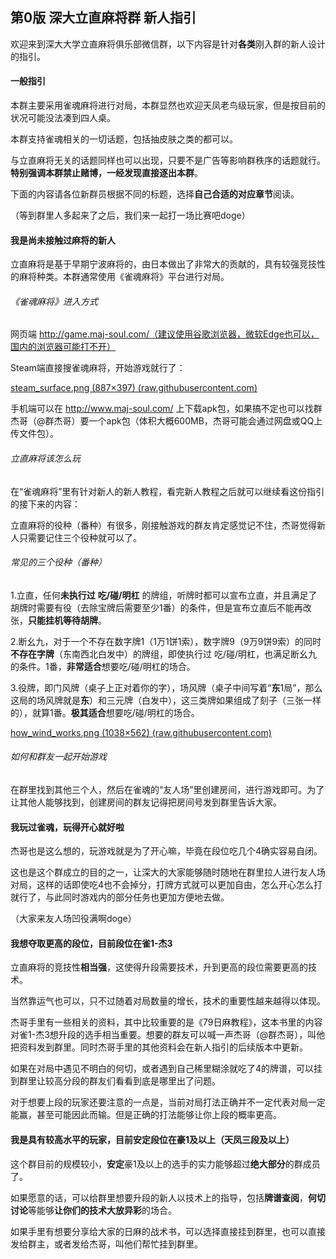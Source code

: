 ## 第0版  深大立直麻将群  新人指引

欢迎来到深大大学立直麻将俱乐部微信群，以下内容是针对**各类**刚入群的新人设计的指引。

#### 一般指引

本群主要采用雀魂麻将进行对局，本群显然也欢迎天凤老鸟级玩家，但是按目前的状况可能没法凑到四人桌。

本群支持雀魂相关的一切话题，包括抽皮肤之类的都可以。

与立直麻将无关的话题同样也可以出现，只要不是广告等影响群秩序的话题就行。**特别强调本群禁止赌博，一经发现直接逐出本群**。

下面的内容请各位新群员根据不同的标题，选择**自己合适的对应章节**阅读。

（等到群里人多起来了之后，我们来一起打一场比赛吧doge）



#### 我是尚未接触过麻将的新人

立直麻将是基于早期宁波麻将的，由日本做出了非常大的贡献的，具有较强竞技性的麻将种类。本群通常使用《雀魂麻将》平台进行对局。

###### 《雀魂麻将》进入方式

网页端 http://game.maj-soul.com/（建议使用谷歌浏览器，微软Edge也可以，国内的浏览器可能打不开）

Steam端直接搜雀魂麻将，开始游戏就行了：

[steam_surface.png (887×397) (raw.githubusercontent.com)](https://raw.githubusercontent.com/StarSparky/SZU-goes-riichi/main/docimg/steam_surface.png)

手机端可以在 http://www.maj-soul.com/ 上下载apk包，如果搞不定也可以找群杰哥（@群杰哥）要一个apk包（体积大概600MB，杰哥可能会通过网盘或QQ上传文件包）。

###### 立直麻将该怎么玩

在“雀魂麻将”里有针对新人的新人教程，看完新人教程之后就可以继续看这份指引的接下来的内容：

立直麻将的役种（番种）有很多，刚接触游戏的群友肯定感觉记不住，杰哥觉得新人只需要记住三个役种就可以了。

###### 常见的三个役种（番种）

1.立直，任何**未执行过** **吃/碰/明杠** 的牌组，听牌时都可以宣布立直，并且满足了胡牌时需要有役（去除宝牌后需要至少1番）的条件，但是宣布立直后不能再改张，**只能挂机等待胡牌**。

2.断幺九，对于一个不存在数字牌1（1万1饼1索），数字牌9（9万9饼9索）的同时**不存在字牌**（东南西北白发中）的牌组，即使执行过 吃/碰/明杠，也满足断幺九的条件。1番，**非常适合**想要吃/碰/明杠的场合。

3.役牌，即门风牌（桌子上正对着你的字），场风牌（桌子中间写着“**东**1局”，那么这局的场风牌就是**东**）和三元牌（白发中），这三类牌如果组成了刻子（三张一样的），就算1番。**极其适合**想要吃/碰/明杠的场合。

[how_wind_works.png (1038×562) (raw.githubusercontent.com)](https://raw.githubusercontent.com/StarSparky/SZU-goes-riichi/main/docimg/how_wind_works.png)

###### 如何和群友一起开始游戏

在群里找到其他三个人，然后在雀魂的“友人场”里创建房间，进行游戏即可。为了让其他人能够找到，创建房间的群友记得把房间号发到群里告诉大家。



#### 我玩过雀魂，玩得开心就好啦

杰哥也是这么想的，玩游戏就是为了开心嘛，毕竟在段位吃几个4确实容易自闭。

这也是这个群成立的目的之一，让深大的大家能够随时随地在群里拉人进行友人场对局，这样的话即使吃4也不会掉分，打牌方式就可以更加自由，怎么开心怎么打就行了，与此同时游戏内的部分任务也更加方便地去做。

（大家来友人场凹役满啊doge）



#### 我想夺取更高的段位，目前段位在雀1-杰3

立直麻将的竞技性**相当强**，这使得升段需要技术，升到更高的段位需要更高的技术。

当然靠运气也可以，只不过随着对局数量的增长，技术的重要性越来越得以体现。

杰哥手里有一些相关的资料，其中比较重要的是《79日麻教程》，这本书里的内容对雀1-杰3想升段的选手相当重要。想要的群友可以喊一声杰哥（@群杰哥），叫他把资料发到群里。同时杰哥手里的其他资料会在新人指引的后续版本中更新。

如果在对局中遇见不明白的何切，或者遇到自己稀里糊涂就吃了4的牌谱，可以挂到群里让较高分段的群友们看看到底是哪里出了问题。

对于想要上段的玩家还要注意的一点是，当前对局打法正确并不一定代表对局一定能赢，甚至可能因此而输。但是正确的打法能够让你上段的概率更高。



#### 我是具有较高水平的玩家，目前安定段位在豪1及以上（天凤三段及以上）

这个群目前的规模较小，**安定**豪1及以上的选手的实力能够超过**绝大部分**的群成员了。

如果愿意的话，可以给群里想要升段的新人以技术上的指导，包括**牌谱查阅**，**何切讨论**等能够**让你们的技术大放异彩**的场合。

如果手里有想要分享给大家的日麻的战术书，可以选择直接挂到群里，也可以直接发给群主，或者发给杰哥，叫他们帮忙挂到群里。

 

 